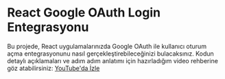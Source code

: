 # React Google OAuth Login Entegrasyonu

Bu projede, React uygulamalarınızda Google OAuth ile kullanıcı oturum açma entegrasyonunu nasıl gerçekleştirebileceğinizi bulacaksınız. Kodun detaylı açıklamaları ve adım adım anlatımı için hazırladığım video rehberine göz atabilirsiniz: [YouTube'da İzle](https://youtu.be/P7Xz_eS9QIw?si=Hk38U5kFDHu6pnqH)
